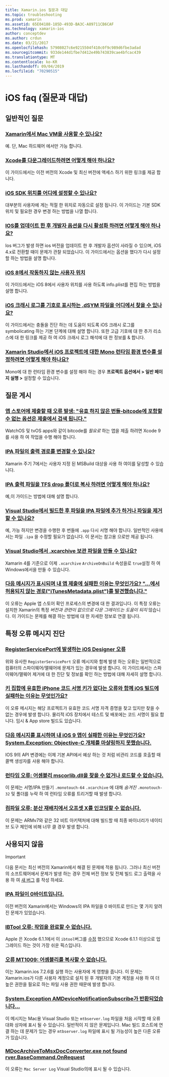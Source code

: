 ```yaml
---
title: Xamarin.ios 질문과 대답
ms.topic: troubleshooting
ms.prod: xamarin
ms.assetid: 65E04188-185D-493D-BA3C-A89711CB6CAF
ms.technology: xamarin-ios
author: conceptdev
ms.author: crdun
ms.date: 03/21/2017
ms.openlocfilehash: 57908027c6e9215504f410c0f9c989d6fbe3adad
ms.sourcegitcommit: 933de144d1fbe7d412e49b743839cae4bfcac439
ms.translationtype: MT
ms.contentlocale: ko-KR
ms.lasthandoff: 09/04/2019
ms.locfileid: "70290515"
---
```

# <a name="ios-frequently-asked-questions"></a>iOS faq (질문과 대답)

## <a name="general-questions"></a>일반적인 질문

### <a name="can-i-use-a-mac-vm-with-xamarinmac-vmmd"></a>[Xamarin에서 Mac VM을 사용할 수 있나요?](mac-vm.md)
예. 단, Mac 하드웨어 에서만 가능 합니다.

### <a name="how-can-i-downgrade-xcodedowngrade-xcodemd"></a>[Xcode를 다운그레이드하려면 어떻게 해야 하나요?](downgrade-xcode.md)
이 가이드에서는 이전 버전의 Xcode 및 최신 버전에 액세스 하기 위한 링크를 제공 합니다.

### <a name="where-can-i-set-my-ios-sdk-locationsios-sdkmd"></a>[iOS SDK 위치를 어디에 설정할 수 있나요?](ios-sdk.md)
대부분의 사용자에 게는 적절 한 위치로 자동으로 설정 됩니다. 이 가이드는 기본 SDK 위치 및 필요한 경우 변경 하는 방법을 나열 합니다.

### <a name="how-can-i-reenable-developer-options-after-updating-iosupdate-developer-optionsmd"></a>[IOS를 업데이트 한 후 개발자 옵션을 다시 활성화 하려면 어떻게 해야 하나요?](update-developer-options.md)
Ios 버그가 발생 하면 ios 버전을 업데이트 한 후 개발자 옵션이 사라질 수 있으며, iOS 4.x로 전환할 때이 문제가 관찰 되었습니다. 이 가이드에서는 옵션을 했다가 다시 설정할 하는 방법을 설명 합니다.

### <a name="user-location-not-working-in-ios-8ios8-user-locationmd"></a>[iOS 8에서 작동하지 않는 사용자 위치](ios8-user-location.md)
이 가이드에서는 iOS 8에서 사용자 위치를 사용 하도록 info.plist를 편집 하는 방법을 설명 합니다.

### <a name="where-can-i-find-the-dsym-file-to-symbolicate-ios-crash-logssymbolicate-ios-crashmd"></a>[iOS 크래시 로그를 기호로 표시하는 .dSYM 파일을 어디에서 찾을 수 있나요?](symbolicate-ios-crash.md)
이 가이드에서는 충돌을 진단 하는 데 도움이 되도록 iOS 크래시 로그를 symbolicating 하는 기본 단계에 대해 설명 합니다. 또한 고급 기호에 대 한 추가 리소스에 대 한 링크를 제공 하 여 iOS 크래시 로그 해석에 대 한 정보를 & 합니다.


### <a name="how-do-i-set-mono-runtime-environment-variables-for-ios-projects-in-xamarin-studioxs-mono-runtimemd"></a>[Xamarin Studio에서 iOS 프로젝트에 대한 Mono 런타임 환경 변수를 설정하려면 어떻게 해야 하나요?](xs-mono-runtime.md)
Mono에 대 한 런타임 환경 변수를 설정 해야 하는 경우 **프로젝트 옵션에서 > 일반 페이지 실행 >** 설정할 수 있습니다.

## <a name="publishing-questions"></a>질문 게시

### <a name="error-when-submitting-to-app-store-invalid-bundle---options-not-allowed-to-be-embedded-in-bitcode-are-detected-in-the-submissioninvalid-bundle-bitcodemd"></a>[앱 스토어에 제출할 때 오류 발생: "유효 하지 않은 번들-bitcode에 포함할 수 없는 옵션은 제출에서 검색 됩니다."](invalid-bundle-bitcode.md)

WatchOS 및 tvOS apps와 같이 bitcode를 _필요로_ 하는 앱을 제출 하려면 Xcode 9를 사용 하 여 작업을 수행 해야 합니다.

### <a name="can-i-change-the-output-path-of-the-ipa-fileipa-output-pathmd"></a>[IPA 파일의 출력 경로를 변경할 수 있나요?](ipa-output-path.md)
Xamarin 주기 7에서는 사용자 지정 된 MSBuild 대상을 사용 하 여이를 달성할 수 있습니다.

### <a name="how-can-i-copy-ipa-output-files-to-the-tfs-drop-folderipa-tfsmd"></a>[IPA 출력 파일을 TFS drop 폴더로 복사 하려면 어떻게 해야 하나요?](ipa-tfs.md)
예,이 가이드는 방법에 대해 설명 합니다.

### <a name="can-i-add-files-to-or-remove-files-from-an-ipa-file-after-building-it-in-visual-studiomodify-ipamd"></a>[Visual Studio에서 빌드한 후 파일을 IPA 파일에 추가 하거나 파일을 제거할 수 있나요?](modify-ipa.md)
예, 가능 하지만 변경을 수행한 후 번들에 `.app` 다시 서명 해야 합니다. 일반적인 사용에서는 파일 `.ipa` 을 수정할 필요가 없습니다. 이 문서는 참고용 으로만 제공 됩니다.

### <a name="is-it-possible-to-create-a-xcarchive-archive-from-visual-studiocreate-xcarchivemd"></a>[Visual Studio에서 .xcarchive 보관 파일을 만들 수 있나요?](create-xcarchive.md)
Xamarin 4를 기준으로 이제 `.xcarchive` `ArchiveOnBuild` 속성을로 `true`설정 하 여 Windows에서을 만들 수 있습니다.

### <a name="why-does-my-app-submission-fail-with-disallowed-paths--itunesmetadataplist--found-at--itunesmetadata-disallowed-pathsmd"></a>[다음 메시지가 표시되며 내 앱 제출에 실패한 이유는 무엇인가요? "...에서 허용되지 않는 경로("iTunesMetadata.plist")를 발견했습니다."](itunesmetadata-disallowed-paths.md)
이 오류는 Apple 앱 스토어 확인 프로세스의 변경에 대 한 결과입니다. 이 특정 오류는 설치한 Xamarin의 특정 _버전과 관련이 없으므로 다운 그레이드는 도움이_ _되지_ 않습니다. 이 가이드는 문제를 해결 하는 방법에 대 한 자세한 정보로 연결 됩니다.


## <a name="diagnosing-specific-error-messages"></a>특정 오류 메시지 진단

### <a name="ios-designer-error-with-registerserviceporterror-registerserviceportmd"></a>[RegisterServicePort에 발생하는 iOS Designer 오류](error-registerserviceport.md)
위와 유사한 `RegisterServicePort` 오류 메시지와 함께 발생 하는 오류는 일반적으로 컴퓨터의 스파이웨어/맬웨어에 문제가 있는 경우에 발생 합니다. 이 가이드에서는 스파이웨어/맬웨어 제거에 대 한 진단 및 정보를 확인 하는 방법에 대해 자세히 설명 합니다.

### <a name="why-does-my-ios-build-fail-with-no-valid-iphone-code-signing-keys-found-in-keychainno-codesigning-keysmd"></a>[키 집합에 유효한 iPhone 코드 서명 키가 없다는 오류와 함께 iOS 빌드에 실패하는 이유는 무엇인가요?](no-codesigning-keys.md)
이 오류 메시지는 해당 프로젝트가 유효한 코드 서명 자격 증명을 찾고 있지만 찾을 수 없는 경우에 발생 합니다. 물리적 iOS 장치에서 테스트 및 배포에는 코드 서명이 필요 합니다. 임시 & App store 빌드도 있습니다.

### <a name="why-does-my-ios-9-app-fail-with-systemexception-failed-to-marshal-the-objective-c-objectexception-marshal-obj-cmd"></a>[다음 메시지를 표시하며 내 iOS 9 앱이 실패한 이유는 무엇인가요? System.Exception: Objective-C 개체를 마샬링하지 못했습니다.](exception-marshal-obj-c.md)
IOS 9의 API 변경에는 이제 기본 API에서 예상 하는 것 처럼 비관리 코드를 호출할 때 콜백 생성자를 사용 해야 합니다.

### <a name="runtime-error-the-assembly-mscorlibdll-was-not-found-or-could-not-be-loadederror-mscorlib-not-foundmd"></a>[런타임 오류: 어셈블리 mscorlib.dll을 찾을 수 없거나 로드할 수 없습니다.](error-mscorlib-not-found.md)
이 문제는 서명/IPA 만들기 `.monotouch-64` `.xcarchive` 에 대해 *숨겨진* `.monotouch-32` 및 폴더를 누락 하 여 런타임 오류를 트리거할 때 발생 합니다.

### <a name="compile-error-can-not-encode-offset-x-in-resulting-scattered-relocationerror-encode-offset-scattered-relocationmd"></a>[컴파일 오류: 분산 재배치에서 오프셋 X를 인코딩할 수 없습니다.](error-encode-offset-scattered-relocation.md)
이 문제는 ARMv7와 같은 32 비트 아키텍처에 대해 빌드할 때 최종 바이너리가 네이티브 도구 체인에 비해 너무 클 경우 발생 합니다.

## <a name="deprecated"></a>사용되지 않음

> [!IMPORTANT]
> 다음 문서는 최신 버전의 Xamarin에서 해결 된 문제에 적용 됩니다. 그러나 최신 버전의 소프트웨어에서 문제가 발생 하는 경우 전체 버전 정보 및 전체 빌드 로그 출력을 사용 하 여 [새 버그](~/cross-platform/troubleshooting/questions/howto-file-bug.md) 를 작성 하세요.



### <a name="ipa-file-is-0-bytesipa-zero-bytesmd"></a>[IPA 파일이 0바이트입니다.](ipa-zero-bytes.md)
이전 버전의 Xamarin에서는 Windows의 IPA 파일을 0 바이트로 만드는 몇 가지 알려진 문제가 있었습니다.

### <a name="ibtool-error-the-operation-couldnt-be-completederror-ibtoolmd"></a>[IBTool 오류: 작업을 완료할 수 없습니다.](error-ibtool.md)
Apple 은 Xcode 6.1.1에서 이 `ibtool`버그를 [수정](https://developer.apple.com/library/ios/releasenotes/DeveloperTools/RN-Xcode/Chapters/xc6_release_notes.html) 했으므로 Xcode 6.1.1 이상으로 업그레이드 하는 것이 가장 쉬운 픽스입니다.

### <a name="error-mt1009-could-not-copy-the-assemblyerror-mt1009md"></a>[오류 MT1009: 어셈블리를 복사할 수 없습니다.](error-mt1009.md)
이는 Xamarin.ios 7.2.6를 실행 하는 사용자에 게 영향을 줍니다. 이 문제는 Xamarin.ios가 다른 사용자 계정으로 설치 된 후 개발자의 기본 계정을 사용 하 여 더 높은 권한을 필요로 하는 파일 사용 권한 때문에 발생 합니다.

### <a name="systemexception-amdevicenotificationsubscribe-returned-exception-amddevicenotificationsubscribemd"></a>[System.Exception AMDeviceNotificationSubscribe가 반환되었습니다...](exception-amddevicenotificationsubscribe.md)
이 메시지는 Mac용 Visual Studio 또는 `mtbserver.log` 파일을 처음 시작할 때 오류 대화 상자에 표시 될 수 있습니다. 일반적이 지 않은 문제입니다. Mac 빌드 호스트에 연결 하는 데 문제가 있는 경우 `mtbserver.log` 파일에 표시 될 가능성이 높은 다른 오류가 있습니다.

### <a name="mdocarchivetomsxdocconverterexe-not-found-rverbasecommandonrequestmdocarchivetomsxdocconverter-not-foundmd"></a>[MDocArchiveToMsxDocConverter.exe not found rver.BaseCommand.OnRequest](mdocarchivetomsxdocconverter-not-found.md)
이 오류는 `Mac Server Log` Visual Studio의에 표시 될 수 있습니다.
